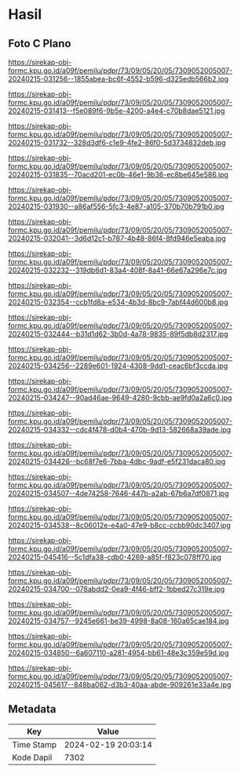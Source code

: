 # Hasil

## Foto C Plano

https://sirekap-obj-formc.kpu.go.id/a09f/pemilu/pdpr/73/09/05/20/05/7309052005007-20240215-031256--1855abea-bc6f-4552-b596-d325edb566b2.jpg

https://sirekap-obj-formc.kpu.go.id/a09f/pemilu/pdpr/73/09/05/20/05/7309052005007-20240215-031413--f5e089f6-9b5e-4200-a4e4-c70b8dae5121.jpg

https://sirekap-obj-formc.kpu.go.id/a09f/pemilu/pdpr/73/09/05/20/05/7309052005007-20240215-031732--328d3df6-c1e9-4fe2-86f0-5d3734832deb.jpg

https://sirekap-obj-formc.kpu.go.id/a09f/pemilu/pdpr/73/09/05/20/05/7309052005007-20240215-031835--70acd201-ec0b-46e1-9b36-ec8be645e586.jpg

https://sirekap-obj-formc.kpu.go.id/a09f/pemilu/pdpr/73/09/05/20/05/7309052005007-20240215-031930--a86af556-5fc3-4e87-a105-370b70b791b0.jpg

https://sirekap-obj-formc.kpu.go.id/a09f/pemilu/pdpr/73/09/05/20/05/7309052005007-20240215-032041--3d6d12c1-b787-4b48-86f4-8fd946e5eaba.jpg

https://sirekap-obj-formc.kpu.go.id/a09f/pemilu/pdpr/73/09/05/20/05/7309052005007-20240215-032232--319db6d1-83a4-408f-8a41-66e67a296e7c.jpg

https://sirekap-obj-formc.kpu.go.id/a09f/pemilu/pdpr/73/09/05/20/05/7309052005007-20240215-032354--ccb1fd8a-e534-4b3d-8bc9-7abf44d600b8.jpg

https://sirekap-obj-formc.kpu.go.id/a09f/pemilu/pdpr/73/09/05/20/05/7309052005007-20240215-032444--b31d1d62-3b0d-4a78-9835-89f5db8d2317.jpg

https://sirekap-obj-formc.kpu.go.id/a09f/pemilu/pdpr/73/09/05/20/05/7309052005007-20240215-034256--2289e601-1924-4308-9dd1-ceac6bf3ccda.jpg

https://sirekap-obj-formc.kpu.go.id/a09f/pemilu/pdpr/73/09/05/20/05/7309052005007-20240215-034247--90ad46ae-9649-4280-9cbb-ae9fd0a2a6c0.jpg

https://sirekap-obj-formc.kpu.go.id/a09f/pemilu/pdpr/73/09/05/20/05/7309052005007-20240215-034332--cdc4f478-d0b4-470b-9d13-582668a39ade.jpg

https://sirekap-obj-formc.kpu.go.id/a09f/pemilu/pdpr/73/09/05/20/05/7309052005007-20240215-034426--bc68f7e6-7bba-4dbc-9adf-e5f231daca80.jpg

https://sirekap-obj-formc.kpu.go.id/a09f/pemilu/pdpr/73/09/05/20/05/7309052005007-20240215-034507--4de74258-7646-447b-a2ab-67b6a7df0871.jpg

https://sirekap-obj-formc.kpu.go.id/a09f/pemilu/pdpr/73/09/05/20/05/7309052005007-20240215-034538--8c06012e-e4a0-47e9-b8cc-ccbb90dc3407.jpg

https://sirekap-obj-formc.kpu.go.id/a09f/pemilu/pdpr/73/09/05/20/05/7309052005007-20240215-045416--5c1dfa38-cdb0-4269-a85f-f823c078ff70.jpg

https://sirekap-obj-formc.kpu.go.id/a09f/pemilu/pdpr/73/09/05/20/05/7309052005007-20240215-034700--078abdd2-0ea9-4f46-bff2-1bbed27c319e.jpg

https://sirekap-obj-formc.kpu.go.id/a09f/pemilu/pdpr/73/09/05/20/05/7309052005007-20240215-034757--9245e661-be39-4998-8a08-160a65cae184.jpg

https://sirekap-obj-formc.kpu.go.id/a09f/pemilu/pdpr/73/09/05/20/05/7309052005007-20240215-034850--6a607110-a281-4954-bb61-48e3c359e59d.jpg

https://sirekap-obj-formc.kpu.go.id/a09f/pemilu/pdpr/73/09/05/20/05/7309052005007-20240215-045617--848ba062-d3b3-40aa-abde-909261e33a4e.jpg


## Metadata

| Key        | Value               |
| ---------- | ------------------- |
| Time Stamp | 2024-02-19 20:03:14 |
| Kode Dapil | 7302                |



